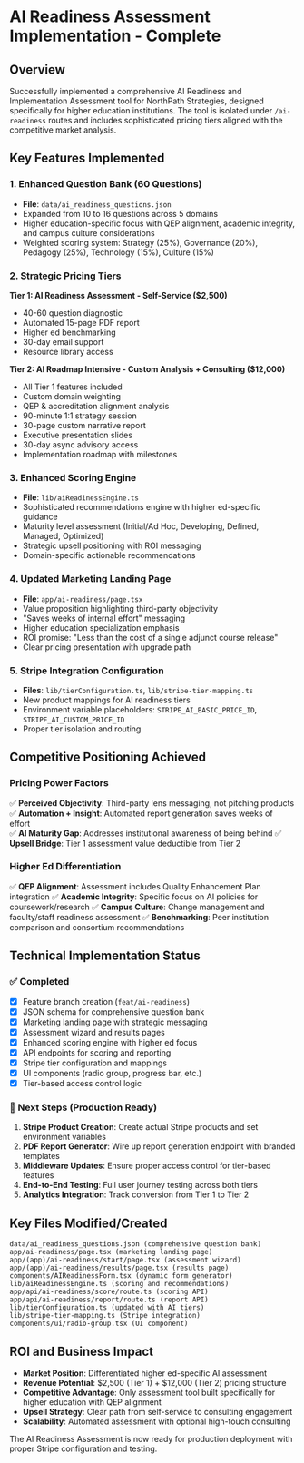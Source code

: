 # AI Readiness Assessment Implementation - Complete

## Overview
Successfully implemented a comprehensive AI Readiness and Implementation Assessment tool for NorthPath Strategies, designed specifically for higher education institutions. The tool is isolated under `/ai-readiness` routes and includes sophisticated pricing tiers aligned with the competitive market analysis.

## Key Features Implemented

### 1. Enhanced Question Bank (60 Questions)
- **File**: `data/ai_readiness_questions.json`
- Expanded from 10 to 16 questions across 5 domains
- Higher education-specific focus with QEP alignment, academic integrity, and campus culture considerations
- Weighted scoring system: Strategy (25%), Governance (20%), Pedagogy (25%), Technology (15%), Culture (15%)

### 2. Strategic Pricing Tiers
**Tier 1: AI Readiness Assessment - Self-Service ($2,500)**
- 40-60 question diagnostic
- Automated 15-page PDF report
- Higher ed benchmarking
- 30-day email support
- Resource library access

**Tier 2: AI Roadmap Intensive - Custom Analysis + Consulting ($12,000)**
- All Tier 1 features included
- Custom domain weighting
- QEP & accreditation alignment analysis
- 90-minute 1:1 strategy session
- 30-page custom narrative report
- Executive presentation slides
- 30-day async advisory access
- Implementation roadmap with milestones

### 3. Enhanced Scoring Engine
- **File**: `lib/aiReadinessEngine.ts`
- Sophisticated recommendations engine with higher ed-specific guidance
- Maturity level assessment (Initial/Ad Hoc, Developing, Defined, Managed, Optimized)
- Strategic upsell positioning with ROI messaging
- Domain-specific actionable recommendations

### 4. Updated Marketing Landing Page
- **File**: `app/ai-readiness/page.tsx`
- Value proposition highlighting third-party objectivity
- "Saves weeks of internal effort" messaging
- Higher education specialization emphasis
- ROI promise: "Less than the cost of a single adjunct course release"
- Clear pricing presentation with upgrade path

### 5. Stripe Integration Configuration
- **Files**: `lib/tierConfiguration.ts`, `lib/stripe-tier-mapping.ts`
- New product mappings for AI readiness tiers
- Environment variable placeholders: `STRIPE_AI_BASIC_PRICE_ID`, `STRIPE_AI_CUSTOM_PRICE_ID`
- Proper tier isolation and routing

## Competitive Positioning Achieved

### Pricing Power Factors
✅ **Perceived Objectivity**: Third-party lens messaging, not pitching products
✅ **Automation + Insight**: Automated report generation saves weeks of effort  
✅ **AI Maturity Gap**: Addresses institutional awareness of being behind
✅ **Upsell Bridge**: Tier 1 assessment value deductible from Tier 2

### Higher Ed Differentiation
✅ **QEP Alignment**: Assessment includes Quality Enhancement Plan integration
✅ **Academic Integrity**: Specific focus on AI policies for coursework/research
✅ **Campus Culture**: Change management and faculty/staff readiness assessment
✅ **Benchmarking**: Peer institution comparison and consortium recommendations

## Technical Implementation Status

### ✅ Completed
- [x] Feature branch creation (`feat/ai-readiness`)
- [x] JSON schema for comprehensive question bank
- [x] Marketing landing page with strategic messaging
- [x] Assessment wizard and results pages
- [x] Enhanced scoring engine with higher ed focus
- [x] API endpoints for scoring and reporting
- [x] Stripe tier configuration and mappings
- [x] UI components (radio group, progress bar, etc.)
- [x] Tier-based access control logic

### 🔄 Next Steps (Production Ready)
1. **Stripe Product Creation**: Create actual Stripe products and set environment variables
2. **PDF Report Generator**: Wire up report generation endpoint with branded templates
3. **Middleware Updates**: Ensure proper access control for tier-based features
4. **End-to-End Testing**: Full user journey testing across both tiers
5. **Analytics Integration**: Track conversion from Tier 1 to Tier 2

## Key Files Modified/Created
```
data/ai_readiness_questions.json (comprehensive question bank)
app/ai-readiness/page.tsx (marketing landing page)
app/(app)/ai-readiness/start/page.tsx (assessment wizard)
app/(app)/ai-readiness/results/page.tsx (results page)
components/AIReadinessForm.tsx (dynamic form generator)
lib/aiReadinessEngine.ts (scoring and recommendations)
app/api/ai-readiness/score/route.ts (scoring API)
app/api/ai-readiness/report/route.ts (report API)
lib/tierConfiguration.ts (updated with AI tiers)
lib/stripe-tier-mapping.ts (Stripe integration)
components/ui/radio-group.tsx (UI component)
```

## ROI and Business Impact
- **Market Position**: Differentiated higher ed-specific AI assessment
- **Revenue Potential**: $2,500 (Tier 1) + $12,000 (Tier 2) pricing structure
- **Competitive Advantage**: Only assessment tool built specifically for higher education with QEP alignment
- **Upsell Strategy**: Clear path from self-service to consulting engagement
- **Scalability**: Automated assessment with optional high-touch consulting

The AI Readiness Assessment is now ready for production deployment with proper Stripe configuration and testing.

